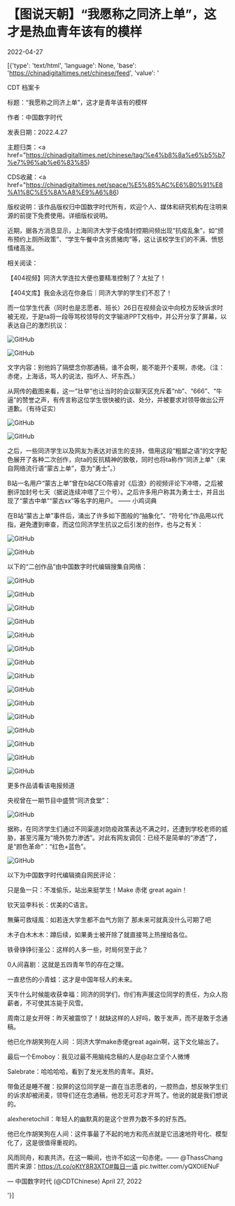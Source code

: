 # 【图说天朝】“我愿称之同济上单”，这才是热血青年该有的模样

2022-04-27

[{'type': 'text/html', 'language': None, 'base': 'https://chinadigitaltimes.net/chinese/feed', 'value': '

CDT 档案卡

标题：“我愿称之同济上单”，这才是青年该有的模样

作者：中国数字时代

发表日期：2022.4.27

主题归类：<a href="https://chinadigitaltimes.net/chinese/tag/%e4%b8%8a%e6%b5%b7%e7%96%ab%e6%83%85)

CDS收藏：<a href="https://chinadigitaltimes.net/space/%E5%85%AC%E6%B0%91%E8%A1%8C%E5%8A%A8%E9%A6%86)

版权说明：该作品版权归中国数字时代所有，欢迎个人、媒体和研究机构在注明来源的前提下免费使用。详细版权说明。





近期，据各方消息显示，上海同济大学于疫情封控期间频出现“抗疫乱象”，如“颁布预约上厕所政策”、“学生午餐中含劣质猪肉”等，这让该校学生们的不满、愤怒情绪高涨。

相关阅读：



【404视频】同济大学连拉大便也要精准控制了？太扯了！

【404文库】我会永远在你身后｜同济大学的学生们不忍了！



而一位学生代表（同时也是志愿者、班长）26日在视频会议中向校方反映诉求时被无视，于是ta将一段辱骂校领导的文字输进PPT文档中，并公开分享了屏幕，以表达自己的激烈抗议：

![GitHub](https://chinadigitaltimes.net/chinese/files/2022/04/image-1651067746103.png)

![GitHub](https://chinadigitaltimes.net/chinese/files/2022/04/image-1651068537953.png)



文字内容：别他妈了隔壁念你那通稿，谁不会啊，能不能开个麦啊，赤佬。（注：赤佬，上海话，骂人的说法，指坏人、坏东西。）



从网传的截图来看，这一“壮举”也让当时的会议聊天区充斥着“nb”、“666”、“牛逼”的赞誉之声，有传言称这位学生很快被约谈、处分，并被要求对领导做出公开道歉。（有待证实）

![GitHub](https://chinadigitaltimes.net/chinese/files/2022/04/image-1651068680839.png)

![GitHub](https://chinadigitaltimes.net/chinese/files/2022/04/image-1651068867562.png)

之后，一些同济学生以及网友为表达对该生的支持，借用这段“粗鄙之语”的文字配色展开了各种二次创作，向ta的反抗精神的致敬，同时也将ta称作“同济上单”（来自网络流行语“蒙古上单”，意为“勇士”。）



B站一名用户“蒙古上单”曾在b站CEO陈睿对《后浪》的视频评论下冲塔，之后被删评加封号七天（据说连续冲塔了三个号）。之后许多用户称其为勇士士，并且出现了“蒙古中单”“蒙古xx”等名字的用户。 —— 小鸡词典



在B站“蒙古上单”事件后，涌出了许多如下图般的“抽象化”、“符号化”作品用以代指，避免遭到审查，而这位同济学生抗议之后引发的创作，也与之有关：

![GitHub](https://chinadigitaltimes.net/chinese/files/2022/04/image-1651072238595.png)

![GitHub](https://chinadigitaltimes.net/chinese/files/2022/04/image-1651072266657.png)

以下的“二创作品”由中国数字时代编辑搜集自网络：

![GitHub](https://chinadigitaltimes.net/chinese/files/2022/04/image-1651069606482.png)

![GitHub](https://chinadigitaltimes.net/chinese/files/2022/04/image-1651069538717.png)

![GitHub](https://chinadigitaltimes.net/chinese/files/2022/04/image-1651069547433.png)

![GitHub](https://chinadigitaltimes.net/chinese/files/2022/04/image-1651070003688.png)

![GitHub](https://chinadigitaltimes.net/chinese/files/2022/04/image-1651071031511.png)

![GitHub](https://chinadigitaltimes.net/chinese/files/2022/04/image-1651069571127.png)

![GitHub](https://chinadigitaltimes.net/chinese/files/2022/04/image-1651069670275.png)

![GitHub](https://chinadigitaltimes.net/chinese/files/2022/04/image-1651070016516.png)

![GitHub](https://chinadigitaltimes.net/chinese/files/2022/04/image-1651069690302.png)

![GitHub](https://chinadigitaltimes.net/chinese/files/2022/04/image-1651069712504.png)

![GitHub](https://chinadigitaltimes.net/chinese/files/2022/04/image-1651070341837.png)

![GitHub](https://chinadigitaltimes.net/chinese/files/2022/04/image-1651070364025.png)

![GitHub](https://chinadigitaltimes.net/chinese/files/2022/04/image-1651070454897.png)

![GitHub](https://chinadigitaltimes.net/chinese/files/2022/04/image-1651070517920.png)

![GitHub](https://chinadigitaltimes.net/chinese/files/2022/04/image-1651070884721.png)

更多作品请看该电报频道

央视曾在一期节目中盛赞“同济食堂”：

![GitHub](https://chinadigitaltimes.net/chinese/files/2022/04/image-1651070745570.png)

据称，在同济学生们通过不同渠道对防疫政策表达不满之时，还遭到学校老师的威胁，甚至污蔑为“境外势力渗透”。对此有网友调侃：已经不是简单的“渗透”了，是“颜色革命”：“红色+蓝色”。

![GitHub](https://chinadigitaltimes.net/chinese/files/2022/04/image-1651069764133.png)

以下为中国数字时代编辑摘自网民评论：



只是鱼一只：不准偷乐，站出来挺学生！Make 赤佬 great again！

钦天监李科长：优美的C语言。

無藥可救噠風：如若连大学生都不血气方刚了 那未来可就真没什么可期了吧

木子白木木木：蹲后续，如果勇士被开除了就直接骂上热搜给各位。

铁骨铮铮衍圣公：这样的人多一些，时局何至于此？

0人间喜剧：这就是五四青年节的存在之理。

一直悲伤的小青蛙：这才是中国年轻人的未来。

天牛什么时候能收获幸福：同济的同学们，你们有声援这位同学的责任，为众人抱薪者，不可使其冻毙于风雪。

周南江是女开呀：昨天被震惊了！就缺这样的人好吗，敢于发声，而不是敢于念通稿。

他已化作胡笑狗在人间 ：同济大学make赤佬great again啊，这下文化输出了。

最后一个Emoboy：我见过最不用脑纯念稿的人是@赵立坚个人微博 

Salebrate：哈哈哈哈，看到了发光发热的青年。真好。

带鱼还是睡不醒：投屏的这位同学是一直在当志愿者的，一腔热血，想反映学生们的诉求却被闭麦，领导们还在念通稿，他忍无可忍才开骂了。他说的就是我们想说的。

alexheretochill：年轻人的幽默真的是这个世界为数不多的好东西。

他已化作胡笑狗在人间：这件事最了不起的地方和亮点就是它迅速地符号化、模型化了，这是很值得重视的。





风雨同舟，和衷共济。在这一瞬间，也许不如这一句赤佬。—— @ThassChang 图片来源：https://t.co/oKtY8R3XTO#每日一语 pic.twitter.com/yQXOliENuF

&mdash; 中国数字时代 (@CDTChinese) April 27, 2022

'}]